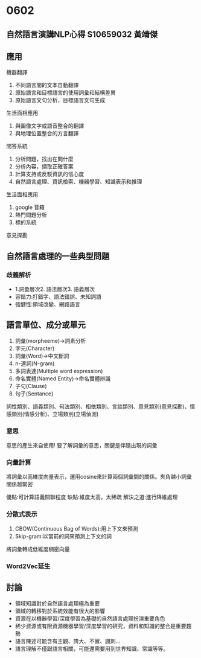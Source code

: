 # 0602
## 自然語言演講NLP心得 S10659032 黃靖傑
## 應用
機器翻譯
1. 不同語言間的文本自動翻譯
2. 原始語言和目標語言的使用詞彙和結構差異
3. 原始語言文句分析，目標語言文句生成

生活面相應用
1. 與圖像文字或語音整合的翻譯
2. 與地理位置整合的方言翻譯

問答系統
1. 分析問題，找出在問什麼
2. 分析內容，擷取正確答案
3. 計算支持或反駁資訊的信心度
4. 自然語言處理、資訊檢索、機器學習、知識表示和推理

生活面相應用
1. google 音箱
2. 熱門問題分析
3. 標的系統

 意見探勘

## 自然語言處理的一些典型問題
### 歧義解析
- 1.詞彙層次2. 語法層次3. 語義層次
- 容錯力:打錯字、語法錯誤、未知詞語
- 強健性:領域改變、網路語言
## 語言單位、成分或單元
1. 詞彙(morpheeme)->詞素分析
2. 字元(Character)
3. 詞彙(Word)->中文斷詞
4. n-連詞(N-gram)
5. 多詞表達(Multiple word expression)
6. 命名實體(Named Entity)->命名實體辨識
8. 子句(Clause)
9. 句子(Sentance)



詞性類別、語義類別、句法類別、相依類別、言談類別、意見類別(意見探勘)、情感類別(情感分析)、立場類別(立場偵測)

### 意思
意思的產生來自使用!
要了解詞彙的意思，關鍵是伴隨出現的詞彙

### 向量計算
將詞彙以高維度向量表示，運用cosine來計算兩個詞彙間的關係。夾角越小詞彙關係越緊密

優點:可計算語義關聯程度
缺點:維度太高，太稀疏
解決之道:進行降維處理

### 分散式表示
1. CBOW(Continuous Bag of Words):用上下文來預測
2. Skip-gram:以當前的詞來預測上下文的詞

將詞彙轉成低維度稠密向量

### Word2Vec延生

## 討論
- 領域知識對於自然語言處理極為重要
- 領域的轉移對於系統效能有很大的影響
- 資源在以機器學習/深度學習為基礎的自然語言處理扮演重要角色
- 稀少資源或有限資源機器學習/深度學習的研究，資料和知識的整合是重要趨勢
- 語言陳述可能含有主觀、誇大、不實、諷刺...
- 語言理解不僅跟語言相關，可能還需要用到世界知識、常識等等。





